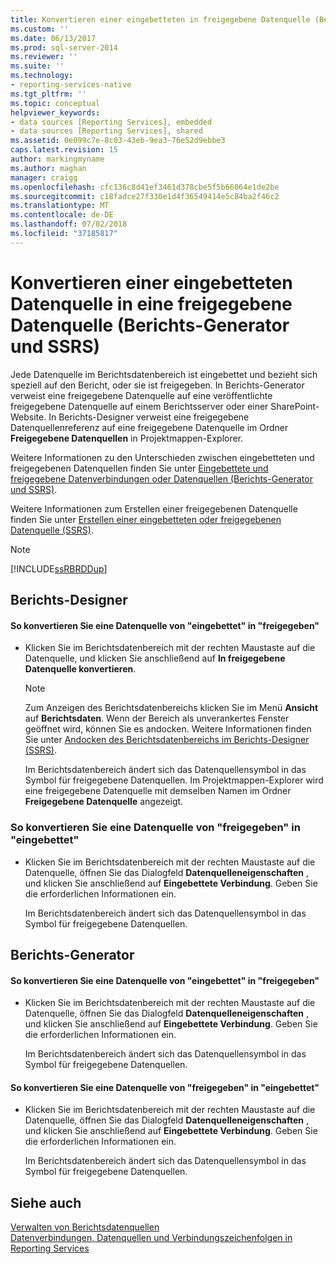 ```yaml
---
title: Konvertieren einer eingebetteten in freigegebene Datenquelle (Berichts-Generator und SSRS) | Microsoft-Dokumentation
ms.custom: ''
ms.date: 06/13/2017
ms.prod: sql-server-2014
ms.reviewer: ''
ms.suite: ''
ms.technology:
- reporting-services-native
ms.tgt_pltfrm: ''
ms.topic: conceptual
helpviewer_keywords:
- data sources [Reporting Services], embedded
- data sources [Reporting Services], shared
ms.assetid: 0e099c7e-8c03-43eb-9ea3-76e52d9ebbe3
caps.latest.revision: 15
author: markingmyname
ms.author: maghan
manager: craigg
ms.openlocfilehash: cfc136c8d41ef3461d378cbe5f5b66064e1de2be
ms.sourcegitcommit: c18fadce27f330e1d4f36549414e5c84ba2f46c2
ms.translationtype: MT
ms.contentlocale: de-DE
ms.lasthandoff: 07/02/2018
ms.locfileid: "37185817"
---
```

# <a name="convert-a-data-source-from-embedded-to-shared-report-builder-and-ssrs"></a>Konvertieren einer eingebetteten Datenquelle in eine freigegebene Datenquelle (Berichts-Generator und SSRS)
  Jede Datenquelle im Berichtsdatenbereich ist eingebettet und bezieht sich speziell auf den Bericht, oder sie ist freigegeben. In Berichts-Generator verweist eine freigegebene Datenquelle auf eine veröffentlichte freigegebene Datenquelle auf einem Berichtsserver oder einer SharePoint-Website. In Berichts-Designer verweist eine freigegebene Datenquellenreferenz auf eine freigegebene Datenquelle im Ordner **Freigegebene Datenquellen** in Projektmappen-Explorer.  
  
 Weitere Informationen zu den Unterschieden zwischen eingebetteten und freigegebenen Datenquellen finden Sie unter [Eingebettete und freigegebene Datenverbindungen oder Datenquellen (Berichts-Generator und SSRS)](../embedded-and-shared-data-connections-or-data-sources-report-builder-and-ssrs.md).  
  
 Weitere Informationen zum Erstellen einer freigegebenen Datenquelle finden Sie unter [Erstellen einer eingebetteten oder freigegebenen Datenquelle (SSRS)](../create-an-embedded-or-shared-data-source-ssrs.md).  
  
> [!NOTE]  
>  [!INCLUDE[ssRBRDDup](../../includes/ssrbrddup-md.md)]  
  
## <a name="report-designer"></a>Berichts-Designer  
  
#### <a name="to-convert-a-data-source-from-embedded-to-shared"></a>So konvertieren Sie eine Datenquelle von "eingebettet" in "freigegeben"  
  
-   Klicken Sie im Berichtsdatenbereich mit der rechten Maustaste auf die Datenquelle, und klicken Sie anschließend auf **In freigegebene Datenquelle konvertieren**.  
  
    > [!NOTE]  
    >  Zum Anzeigen des Berichtsdatenbereichs klicken Sie im Menü **Ansicht** auf **Berichtsdaten**. Wenn der Bereich als unverankertes Fenster geöffnet wird, können Sie es andocken. Weitere Informationen finden Sie unter [Andocken des Berichtsdatenbereichs im Berichts-Designer &#40;SSRS&#41;](../tools/dock-the-report-data-pane-in-report-designer-ssrs.md).  
  
     Im Berichtsdatenbereich ändert sich das Datenquellensymbol in das Symbol für freigegebene Datenquellen. Im Projektmappen-Explorer wird eine freigegebene Datenquelle mit demselben Namen im Ordner **Freigegebene Datenquelle** angezeigt.  
  
### <a name="to-convert-a-data-source-from-shared-to-embedded"></a>So konvertieren Sie eine Datenquelle von "freigegeben" in "eingebettet"  
  
-   Klicken Sie im Berichtsdatenbereich mit der rechten Maustaste auf die Datenquelle, öffnen Sie das Dialogfeld **Datenquelleneigenschaften** , und klicken Sie anschließend auf **Eingebettete Verbindung**. Geben Sie die erforderlichen Informationen ein.  
  
     Im Berichtsdatenbereich ändert sich das Datenquellensymbol in das Symbol für freigegebene Datenquellen.  
  
## <a name="report-builder"></a>Berichts-Generator  
  
#### <a name="to-convert-a-data-source-from-embedded-to-shared"></a>So konvertieren Sie eine Datenquelle von "eingebettet" in "freigegeben"  
  
-   Klicken Sie im Berichtsdatenbereich mit der rechten Maustaste auf die Datenquelle, öffnen Sie das Dialogfeld **Datenquelleneigenschaften** , und klicken Sie anschließend auf **Eingebettete Verbindung**. Geben Sie die erforderlichen Informationen ein.  
  
     Im Berichtsdatenbereich ändert sich das Datenquellensymbol in das Symbol für freigegebene Datenquellen.  
  
#### <a name="to-convert-a-data-source-from-shared-to-embedded"></a>So konvertieren Sie eine Datenquelle von "freigegeben" in "eingebettet"  
  
-   Klicken Sie im Berichtsdatenbereich mit der rechten Maustaste auf die Datenquelle, öffnen Sie das Dialogfeld **Datenquelleneigenschaften** , und klicken Sie anschließend auf **Eingebettete Verbindung**. Geben Sie die erforderlichen Informationen ein.  
  
     Im Berichtsdatenbereich ändert sich das Datenquellensymbol in das Symbol für freigegebene Datenquellen.  
  
## <a name="see-also"></a>Siehe auch  
 [Verwalten von Berichtsdatenquellen](manage-report-data-sources.md)   
 [Datenverbindungen, Datenquellen und Verbindungszeichenfolgen in Reporting Services](../data-connections-data-sources-and-connection-strings-in-reporting-services.md)  
  
  
